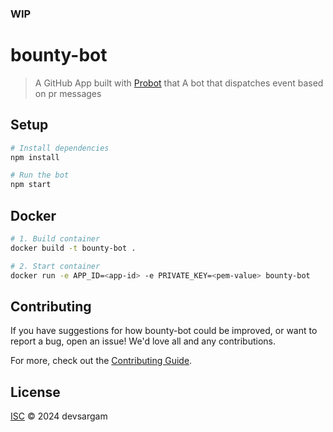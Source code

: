 ### WIP

# bounty-bot

> A GitHub App built with [Probot](https://github.com/probot/probot) that A bot that dispatches event based on pr messages

## Setup

```sh
# Install dependencies
npm install

# Run the bot
npm start
```

## Docker

```sh
# 1. Build container
docker build -t bounty-bot .

# 2. Start container
docker run -e APP_ID=<app-id> -e PRIVATE_KEY=<pem-value> bounty-bot
```

## Contributing

If you have suggestions for how bounty-bot could be improved, or want to report a bug, open an issue! We'd love all and any contributions.

For more, check out the [Contributing Guide](CONTRIBUTING.md).

## License

[ISC](LICENSE) © 2024 devsargam

